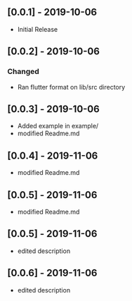 ## [0.0.1] - 2019-10-06
 - Initial Release

## [0.0.2] - 2019-10-06

### Changed
 - Ran flutter format on lib/src directory


 ## [0.0.3] - 2019-10-06
 - Added example in example/
 - modified Readme.md

 ## [0.0.4] - 2019-11-06
 - modified Readme.md

 ## [0.0.5] - 2019-11-06
  - modified Readme.md

 ## [0.0.5] - 2019-11-06
  - edited description

 ## [0.0.6] - 2019-11-06
  - edited description
